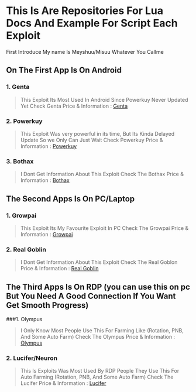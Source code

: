 # This Is Are Repositories For Lua Docs And Example For Script Each Exploit

First Introduce My name Is Meyshuu/Misuu Whatever You Callme

## On The First App Is On Android 
### 1. Genta
> This Exploit Its Most Used In Android Since Powerkuy Never Updated Yet
Check Genta Price & Information : [Genta](https://github.com/Meyshuu/LuaDocs-Growtopia/blob/main/Genta/Information)
### 2. Powerkuy
> This Exploit Was very powerful in its time, But Its Kinda Delayed Update So we Only Can Just Wait
Check Powerkuy Price & Information : [Powerkuy](https)
### 3. Bothax
> I Dont Get Information About This Exploit
Check The Bothax Price & Information : [Bothax](https)

## The Second Apps Is On PC/Laptop
### 1. Growpai
> This Exploit Its My Favourite Exploit In PC
Check The Growpai Price & Information : [Growpai](https)
### 2. Real Goblin
> I Dont Get Information About This Exploit
Check The Real Goblon Price & Information : [Real Goblin](https)

## The Third Apps Is On RDP (you can use this on pc But You Need A Good Connection If You Want Get Smooth Progress)
###1. Olympus
> I Only Know Most People Use This For Farming Like (Rotation, PNB, And Some Auto Farm)
Check The Olympus Price & Information : [Olympus](https)
### 2. Lucifer/Neuron
> This Is Exploits Was Most Used By RDP People They Use This For Auto Farming (Rotation, PNB, And Some Auto Farm)
Check The Lucifer Price & Information : [Lucifer](https)

